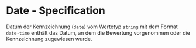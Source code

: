 # Date - Specification

Datum der Kennzeichnung (`date`) vom Wertetyp `string` mit dem Format `date-time` enthält das Datum, an dem die Bewertung vorgenommen oder die Kennzeichnung zugewiesen wurde.
